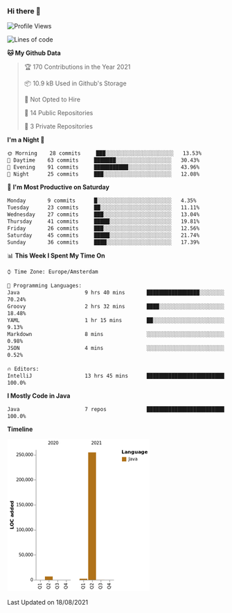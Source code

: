 ### Hi there 👋


<!--START_SECTION:waka-->
![Profile Views](http://img.shields.io/badge/Profile%20Views-1-blue)

![Lines of code](https://img.shields.io/badge/From%20Hello%20World%20I%27ve%20Written-263627%20lines%20of%20code-blue)

**🐱 My Github Data** 

> 🏆 170 Contributions in the Year 2021
 > 
> 📦 10.9 kB Used in Github's Storage 
 > 
> 🚫 Not Opted to Hire
 > 
> 📜 14 Public Repositories 
 > 
> 🔑 3 Private Repositories  
 > 
**I'm a Night 🦉** 

```text
🌞 Morning    28 commits     ███░░░░░░░░░░░░░░░░░░░░░░   13.53% 
🌆 Daytime    63 commits     ███████░░░░░░░░░░░░░░░░░░   30.43% 
🌃 Evening    91 commits     ███████████░░░░░░░░░░░░░░   43.96% 
🌙 Night      25 commits     ███░░░░░░░░░░░░░░░░░░░░░░   12.08%

```
📅 **I'm Most Productive on Saturday** 

```text
Monday       9 commits      █░░░░░░░░░░░░░░░░░░░░░░░░   4.35% 
Tuesday      23 commits     ██░░░░░░░░░░░░░░░░░░░░░░░   11.11% 
Wednesday    27 commits     ███░░░░░░░░░░░░░░░░░░░░░░   13.04% 
Thursday     41 commits     █████░░░░░░░░░░░░░░░░░░░░   19.81% 
Friday       26 commits     ███░░░░░░░░░░░░░░░░░░░░░░   12.56% 
Saturday     45 commits     █████░░░░░░░░░░░░░░░░░░░░   21.74% 
Sunday       36 commits     ████░░░░░░░░░░░░░░░░░░░░░   17.39%

```


📊 **This Week I Spent My Time On** 

```text
⌚︎ Time Zone: Europe/Amsterdam

💬 Programming Languages: 
Java                     9 hrs 40 mins       █████████████████░░░░░░░░   70.24% 
Groovy                   2 hrs 32 mins       ████░░░░░░░░░░░░░░░░░░░░░   18.48% 
YAML                     1 hr 15 mins        ██░░░░░░░░░░░░░░░░░░░░░░░   9.13% 
Markdown                 8 mins              ░░░░░░░░░░░░░░░░░░░░░░░░░   0.98% 
JSON                     4 mins              ░░░░░░░░░░░░░░░░░░░░░░░░░   0.52%

🔥 Editors: 
IntelliJ                 13 hrs 45 mins      █████████████████████████   100.0%

```

**I Mostly Code in Java** 

```text
Java                     7 repos             █████████████████████████   100.0%

```


**Timeline**

![Chart not found](https://raw.githubusercontent.com/powercasgamer/powercasgamer/master/charts/bar_graph.png) 


 Last Updated on 18/08/2021
<!--END_SECTION:waka-->
